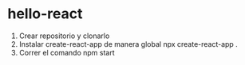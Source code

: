 # hello-react

1. Crear repositorio y clonarlo 
2. Instalar create-react-app de manera global
   npx create-react-app .
3. Correr el comando
   npm start